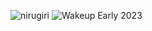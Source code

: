 ![nirugiri](https://img.shields.io/static/v1?label=nirugiri&message=1297954&color=ff69b4)
![Wakeup Early 2023](https://img.shields.io/badge/Wakeup_Early_2023-19/21-blue)

